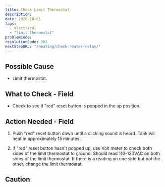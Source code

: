 ```yaml
---
title: Check Limit Thermostat
description:
date: 2020-10-01
tags:
  - electrical
  - "limit thermostat"
problemCode:
resolutionCode: 302
nextStepURL: "/heating/check-heater-relay/"
---
```

## Possible Cause

- Limit thermostat.

## What to Check - Field

- Check to see if "red" reset button is popped in the up position.

## Action Needed - Field

1) Push "red" reset button down until a clicking sound is heard. Tank will heat in approximately 15 minutes.

2) If "red" reset button hasn't popped up, use Volt meter to check both sides of the limit thermostat to ground. Should read 110-120VAC on both sides of the limit thermostat. If there is a reading on one side but not the other, change the limit thermostat.

## Caution
